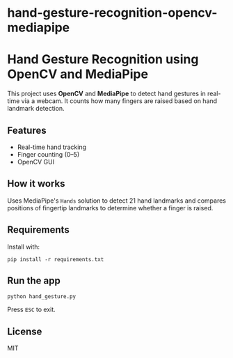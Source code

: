 # hand-gesture-recognition-opencv-mediapipe
# Hand Gesture Recognition using OpenCV and MediaPipe

This project uses **OpenCV** and **MediaPipe** to detect hand gestures in real-time via a webcam. It counts how many fingers are raised based on hand landmark detection.

## Features
- Real-time hand tracking
- Finger counting (0–5)
- OpenCV GUI

## How it works
Uses MediaPipe's `Hands` solution to detect 21 hand landmarks and compares positions of fingertip landmarks to determine whether a finger is raised.

## Requirements
Install with:
```
pip install -r requirements.txt
```

## Run the app
```
python hand_gesture.py
```

Press `ESC` to exit.

## License
MIT
